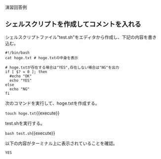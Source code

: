演習回答例  
## シェルスクリプトを作成してコメントを入れる  
シェルスクリプトファイル"test.sh"をエディタから作成し、下記の内容を書き込む。  

```
#!/bin/bash
cat hoge.txt # hoge.txtの中身を表示

# hoge.txtが存在する場合は"YES",存在しない場合は"NG"を出力
if [ $? = 0 ]; then
  #echo "OK"
  echo "YES"
else
  echo "NG"
fi
```

次のコマンドを実行して、hoge.txtを作成する。  

`touch hoge.txt`{{execute}}

test.shを実行する。  

`bash test.sh`{{execute}}

以下の内容がターミナル上に表示されていることを確認。  

```
YES
```
